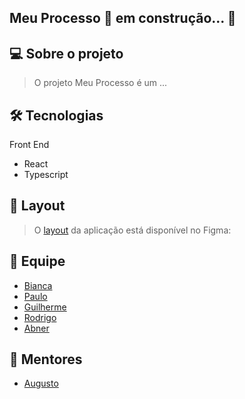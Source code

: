 ## Meu Processo 🚀 em construção... 🚧

## 💻 Sobre o projeto

> O projeto Meu Processo é um ...


## 🛠 Tecnologias

Front End

- React
- Typescript


## 🎨 Layout
> O [layout](https://www.figma.com) da aplicação está disponível no Figma:

## 🤖 Equipe
- [Bianca](https://github.com/bkkater)
- [Paulo](https://www.linkedin.com/in/paulodocarmo/)
- [Guilherme](https://www.linkedin.com/in/guilherme-s-carmo/)
- [Rodrigo](https://www.linkedin.com/in/rodrigo-de-ara%C3%BAjo-tem%C3%B3teo-42020317/)
- [Abner](https://www.linkedin.com/in/abnerdev/)

## 📏 Mentores
- [Augusto](https://www.linkedin.com/)
